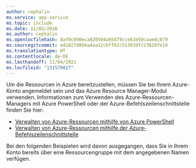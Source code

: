 ```yaml
---
author: cephalin
ms.service: app-service
ms.topic: include
ms.date: 11/03/2016
ms.author: cephalin
ms.openlocfilehash: 8af0c890eca820504a95d79cce63e50caae8c879
ms.sourcegitcommit: e41827d894a4aa12cbff62c51393dfc236297e10
ms.translationtype: HT
ms.contentlocale: de-DE
ms.lasthandoff: 11/04/2021
ms.locfileid: "131570827"
---
```

Um die Ressourcen in Azure bereitzustellen, müssen Sie bei Ihrem Azure-Konto angemeldet sein und das Azure Resource Manager-Modul verwenden. Informationen zum Verwenden des Azure-Ressourcen-Managers mit Azure PowerShell oder der Azure-Befehlszeilenschnittstelle finden Sie hier:

* [Verwalten von Azure-Ressourcen mithilfe von Azure PowerShell](../articles/azure-resource-manager/management/manage-resources-powershell.md)
* [Verwalten von Azure-Ressourcen mithilfe der Azure-Befehlszeilenschnittstelle](../articles/azure-resource-manager/management/manage-resources-cli.md)

Bei den folgenden Beispielen wird davon ausgegangen, dass Sie in Ihrem Konto bereits über eine Ressourcengruppe mit dem angegebenen Namen verfügen. 
